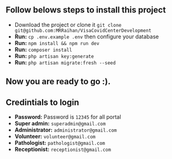 ## Follow belows steps to install this project
* Download the project or clone it ```git clone git@github.com:MRRaihan/VisaCovidCenterDevelopment```
* __Run:__ ```cp .env.example .env``` then configure your database
* __Run:__ ```npm install && npm run dev```
* __Run:__ ```composer install```
* __Run:__ ```php artisan key:generate```
* __Run:__ ```php artisan migrate:fresh --seed```

## Now you are ready to go  :).

## Credintials to login
* __Password:__ Password is ```12345``` for all portal
* __Super admin:__ ```superadmin@gmail.com```
* __Administrator:__ ```administrator@gmail.com```
* __Volunteer:__ ```volunteer@gmail.com```
* __Pathologist:__ ```pathologist@gmail.com```
* __Receptionist:__ ```receptionist@gmail.com```
